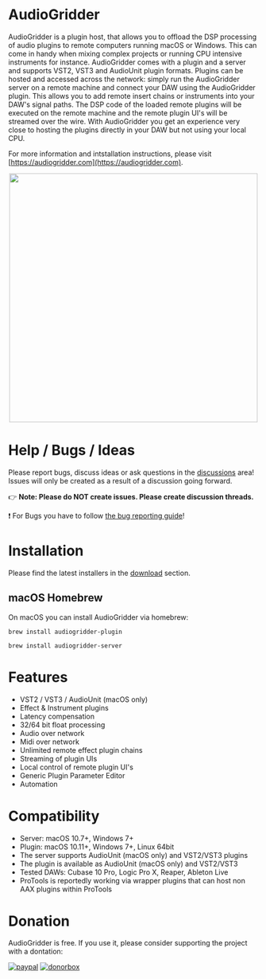 # AudioGridder

AudioGridder is a plugin host, that allows you to offload the DSP processing of
audio plugins to remote computers running macOS or Windows. This can come in handy
when mixing complex projects or running CPU intensive instruments for instance.
AudioGridder comes with a plugin and a server and supports VST2, VST3 and
AudioUnit plugin formats. Plugins can be hosted and accessed across the network:
simply run the AudioGridder server on a remote machine and connect your DAW
using the AudioGridder plugin. This allows you to add remote insert chains or
instruments into your DAW's signal paths. The DSP code of the loaded remote
plugins will be executed on the remote machine and the remote plugin UI's will
be streamed over the wire. With AudioGridder you get an experience very close to
hosting the plugins directly in your DAW but not using your local CPU.

For more information and intstallation instructions, please visit
[https://audiogridder.com](https://audiogridder.com).

<p align="center">
<img src="https://audiogridder.com/wp-content/uploads/2021/02/diagram-back.png" width="500" />
</p>

# Help / Bugs / Ideas

Please report bugs, discuss ideas or ask questions in the
[discussions](https://github.com/apohl79/audiogridder/discussions) area!
Issues will only be created as a result of a discussion going forward.

:point_right: **Note: Please do NOT create issues. Please create discussion threads.**

:exclamation: For Bugs you have to follow [the bug reporting guide](https://audiogridder.com/bug-reports/)!

# Installation

Please find the latest installers in the 
[download](https://audiogridder.com/download/) section.

## macOS Homebrew

On macOS you can install AudioGridder via homebrew:

```
brew install audiogridder-plugin
```
```
brew install audiogridder-server
```

# Features

- VST2 / VST3 / AudioUnit (macOS only)
- Effect & Instrument plugins
- Latency compensation
- 32/64 bit float processing
- Audio over network
- Midi over network
- Unlimited remote effect plugin chains
- Streaming of plugin UIs
- Local control of remote plugin UI's
- Generic Plugin Parameter Editor
- Automation

# Compatibility

- Server: macOS 10.7+, Windows 7+
- Plugin: macOS 10.11+, Windows 7+, Linux 64bit
- The server supports AudioUnit (macOS only) and VST2/VST3 plugins
- The plugin is available as AudioUnit (macOS only) and VST2/VST3
- Tested DAWs: Cubase 10 Pro, Logic Pro X, Reaper, Ableton Live
- ProTools is reportedly working via wrapper plugins that can host
non AAX plugins within ProTools


# Donation

AudioGridder is free. If you use it, please consider supporting the project with a dontation:

[![paypal](https://www.paypalobjects.com/en_US/i/btn/btn_donateCC_LG.gif)](https://www.paypal.com/cgi-bin/webscr?cmd=_s-xclick&hosted_button_id=MF9TGYY8P8GG4)
[![donorbox](https://d1iczxrky3cnb2.cloudfront.net/button-small-blue.png)](https://donorbox.org/audiogridder?default_interval=o)
